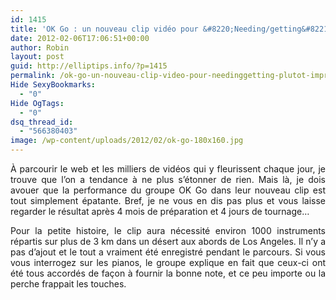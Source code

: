 ```yaml
---
id: 1415
title: 'OK Go : un nouveau clip vidéo pour &#8220;Needing/getting&#8221; plutôt impressionnant'
date: 2012-02-06T17:06:51+00:00
author: Robin
layout: post
guid: http://elliptips.info/?p=1415
permalink: /ok-go-un-nouveau-clip-video-pour-needinggetting-plutot-impressionnant/
Hide SexyBookmarks:
  - "0"
Hide OgTags:
  - "0"
dsq_thread_id:
  - "566380403"
image: /wp-content/uploads/2012/02/ok-go-180x160.jpg
---
```

<p style="text-align: justify;">
  À parcourir le web et les milliers de vidéos qui y fleurissent chaque jour, je trouve que l’on a tendance à ne plus s’étonner de rien. Mais là, je dois avouer que la performance du groupe OK Go dans leur nouveau clip est tout simplement épatante. Bref, je ne vous en dis pas plus et vous laisse regarder le résultat après 4 mois de préparation et 4 jours de tournage&#8230;
</p>



<p style="text-align: justify;">
  Pour la petite histoire, le clip aura nécessité environ 1000 instruments répartis sur plus de 3 km dans un désert aux abords de Los Angeles. Il n’y a pas d’ajout et le tout a vraiment été enregistré pendant le parcours. Si vous vous interrogez sur les pianos, le groupe explique en fait que ceux-ci ont été tous accordés de façon à fournir la bonne note, et ce peu importe ou la perche frappait les touches.
</p>